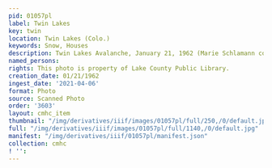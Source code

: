 ```yaml
---
pid: 01057pl
label: Twin Lakes
key: twin
location: Twin Lakes (Colo.)
keywords: Snow, Houses
description: Twin Lakes Avalanche, January 21, 1962 (Marie Schlamann collection)
named_persons: 
rights: This photo is property of Lake County Public Library.
creation_date: 01/21/1962
ingest_date: '2021-04-06'
format: Photo
source: Scanned Photo
order: '3603'
layout: cmhc_item
thumbnail: "/img/derivatives/iiif/images/01057pl/full/250,/0/default.jpg"
full: "/img/derivatives/iiif/images/01057pl/full/1140,/0/default.jpg"
manifest: "/img/derivatives/iiif/01057pl/manifest.json"
collection: cmhc
! '': 
---
```


